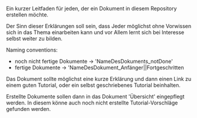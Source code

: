 Ein kurzer Leitfaden für jeden, der ein Dokument in diesem Repository erstellen möchte.

Der Sinn dieser Erklärungen soll sein, dass Jeder möglichst ohne Vorwissen sich in das Thema einarbeiten kann und vor Allem lernt
sich bei Interesse selbst weiter zu bilden.

Naming conventions:  
- noch nicht fertige Dokumente -> 'NameDesDokuments_notDone'
- fertige Dokumente -> 'NameDesDokument_Anfänger||Fortgeschritten

Das Dokument sollte möglichst eine kurze Erklärung und dann einen Link zu einem guten Tutorial, oder ein selbst
geschriebenes Tutorial beinhalten.

Erstellte Dokumente sollen dann in das Dokument 'Übersicht' eingepflegt werden. In diesem könne auch noch nicht erstellte Tutorial-Vorschläge gefunden werden.
